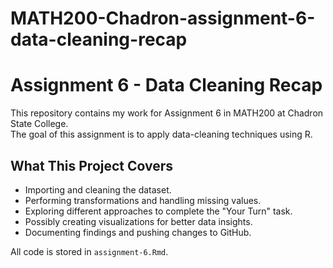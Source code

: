 # MATH200-Chadron-assignment-6-data-cleaning-recap
# Assignment 6 - Data Cleaning Recap

This repository contains my work for Assignment 6 in MATH200 at Chadron State College.  
The goal of this assignment is to apply data-cleaning techniques using R.  

## **What This Project Covers**
- Importing and cleaning the dataset.
- Performing transformations and handling missing values.
- Exploring different approaches to complete the "Your Turn" task.
- Possibly creating visualizations for better data insights.
- Documenting findings and pushing changes to GitHub.

All code is stored in `assignment-6.Rmd`.  
